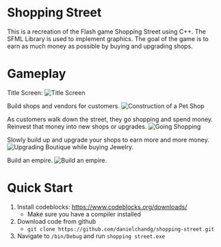 # Shopping Street
This is a recreation of the Flash game Shopping Street using C++. The SFML Library is used to implement graphics. The goal of the game is to earn as much money as possible by buying and upgrading shops. 
# Gameplay
Title Screen:
![Title Screen](https://i.imgur.com/r9p2xVL.png)

Build shops and vendors for customers. 
![Construction of a Pet Shop](https://i.imgur.com/D3rKQ9i.png)

As customers walk down the street, they go shopping and spend money. Reinvest that money into new shops or upgrades. 
![Going Shopping](https://i.imgur.com/B36NvLJ.png)

Slowly build up and upgrade your shops to earn more and more money.
![Upgrading Boutique while buying Jewelry.](https://i.imgur.com/igUJQbB.png)

Build an empire.
![Build an empire.](https://i.imgur.com/5IN9ve4.png)
# Quick Start
1. Install codeblocks: https://www.codeblocks.org/downloads/
    - Make sure you have a compiler installed
3. Download code from github
	- `git clone https://github.com/danielchandg/shopping-street.git`
4. Navigate to `/bin/Debug` and run `shopping street.exe`
